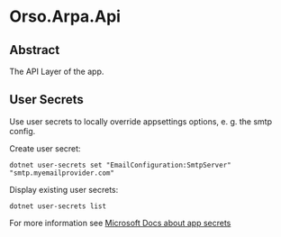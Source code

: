 # Orso.Arpa.Api

## Abstract
The API Layer of the app.

## User Secrets

Use user secrets to locally override appsettings options, e. g. the smtp config.

Create user secret:
```
dotnet user-secrets set "EmailConfiguration:SmtpServer" "smtp.myemailprovider.com"
```

Display existing user secrets:
```
dotnet user-secrets list
```

For more information see [Microsoft Docs about app secrets](https://docs.microsoft.com/en-us/aspnet/core/security/app-secrets?view=aspnetcore-5.0&tabs=windows)
